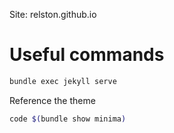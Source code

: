 Site: relston.github.io

# Useful commands
```bash
bundle exec jekyll serve
```

Reference the theme
```bash
code $(bundle show minima)
```